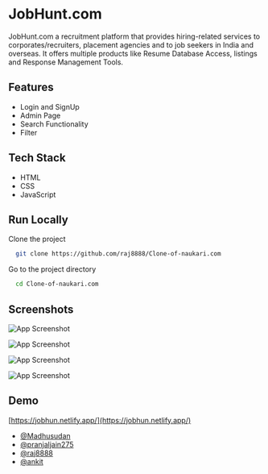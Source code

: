 # JobHunt.com

JobHunt.com a recruitment platform that provides hiring-related services to corporates/recruiters, placement agencies and to job seekers in India and overseas. It offers multiple products like Resume Database Access, listings and Response Management Tools.

## Features

- Login and SignUp
- Admin Page
- Search Functionality
- Filter

## Tech Stack

- HTML
- CSS
- JavaScript

## Run Locally

Clone the project

```bash
  git clone https://github.com/raj8888/Clone-of-naukari.com
```

Go to the project directory

```bash
  cd Clone-of-naukari.com
```

## Screenshots

![App Screenshot](https://imghost.net/ib/TY38fAZfO58woNn_1680611297.png)

![App Screenshot](https://imghost.net/ib/ynAiCxvpLkXa48c_1680611321.png)

![App Screenshot](https://imghost.net/ib/p9q6AfM8JhIlaTd_1680611356.png)

![App Screenshot](https://imghost.net/ib/XnjflFk32bdhoMk_1680611378.png)


## Demo

[https://jobhun.netlify.app/](https://jobhun.netlify.app/)

- [@Madhusudan](https://github.com/rayxtr)
- [@pranjaljain275](https://github.com/pranjaljain275)
- [@raj8888](https://github.com/raj8888)
- [@ankit](https://github.com/ank501)
